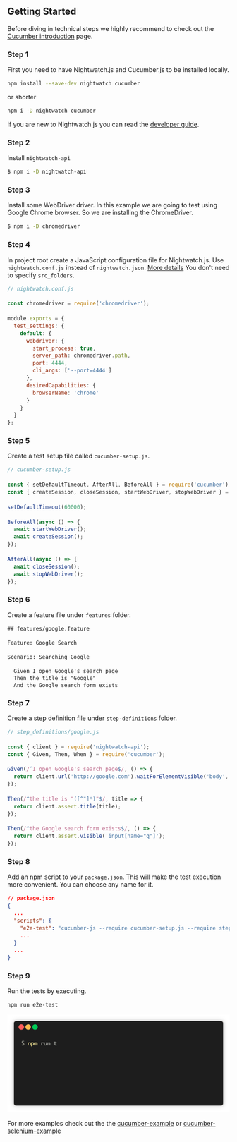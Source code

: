 ## Getting Started

Before diving in technical steps we highly recommend to check out the [Cucumber introduction](https://docs.cucumber.io/guides/overview) page.

### Step 1

First you need to have Nightwatch.js and Cucumber.js to be installed locally.

```bash
npm install --save-dev nightwatch cucumber
```

or shorter

```bash
npm i -D nightwatch cucumber
```

If you are new to Nightwatch.js you can read the [developer guide](http://nightwatchjs.org/guide).

### Step 2

Install `nightwatch-api`

```bash
$ npm i -D nightwatch-api
```

### Step 3

Install some WebDriver driver. In this example we are going to test using Google Chrome browser. So we are installing the ChromeDriver.

```bash
$ npm i -D chromedriver
```

### Step 4

In project root create a JavaScript configuration file for Nightwatch.js. Use `nightwatch.conf.js` instead of `nightwatch.json`. [More details](http://nightwatchjs.org/guide#settings-file) You don't need to specify `src_folders`.

```javascript
// nightwatch.conf.js

const chromedriver = require('chromedriver');

module.exports = {
  test_settings: {
    default: {
      webdriver: {
        start_process: true,
        server_path: chromedriver.path,
        port: 4444,
        cli_args: ['--port=4444']
      },
      desiredCapabilities: {
        browserName: 'chrome'
      }
    }
  }
};
```

### Step 5

Create a test setup file called `cucumber-setup.js`.

```javascript
// cucumber-setup.js

const { setDefaultTimeout, AfterAll, BeforeAll } = require('cucumber');
const { createSession, closeSession, startWebDriver, stopWebDriver } = require('nightwatch-api');

setDefaultTimeout(60000);

BeforeAll(async () => {
  await startWebDriver();
  await createSession();
});

AfterAll(async () => {
  await closeSession();
  await stopWebDriver();
});
```

### Step 6

Create a feature file under `features` folder.

```gherkin
## features/google.feature

Feature: Google Search

Scenario: Searching Google

  Given I open Google's search page
  Then the title is "Google"
  And the Google search form exists
```

### Step 7

Create a step definition file under `step-definitions` folder.

```javascript
// step_definitions/google.js

const { client } = require('nightwatch-api');
const { Given, Then, When } = require('cucumber');

Given(/^I open Google's search page$/, () => {
  return client.url('http://google.com').waitForElementVisible('body', 1000);
});

Then(/^the title is "([^"]*)"$/, title => {
  return client.assert.title(title);
});

Then(/^the Google search form exists$/, () => {
  return client.assert.visible('input[name="q"]');
});
```

### Step 8

Add an npm script to your `package.json`. This will make the test execution more convenient.
You can choose any name for it.

```json
// package.json
{
  ...
  "scripts": {
    "e2e-test": "cucumber-js --require cucumber-setup.js --require step-definitions",
    ...
  }
  ...
}
```

### Step 9

Run the tests by executing.

```bash
npm run e2e-test
```

![alt-tag](../../../images/render1549125154076.gif)

For more examples check out the the [cucumber-example](https://github.com/mucsi96/nightwatch-api/tree/master/packages/cucumber-example)
or [cucumber-selenium-example](https://github.com/mucsi96/nightwatch-api/tree/master/packages/cucumber-selenium-example)
